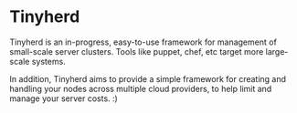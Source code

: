 # Tinyherd

Tinyherd is an in-progress, easy-to-use framework for management
of small-scale server clusters. Tools like puppet, chef, etc target
more large-scale systems.

In addition, Tinyherd aims to provide a simple framework for creating and handling
your nodes across multiple cloud providers, to help limit and manage your
server costs. :)
